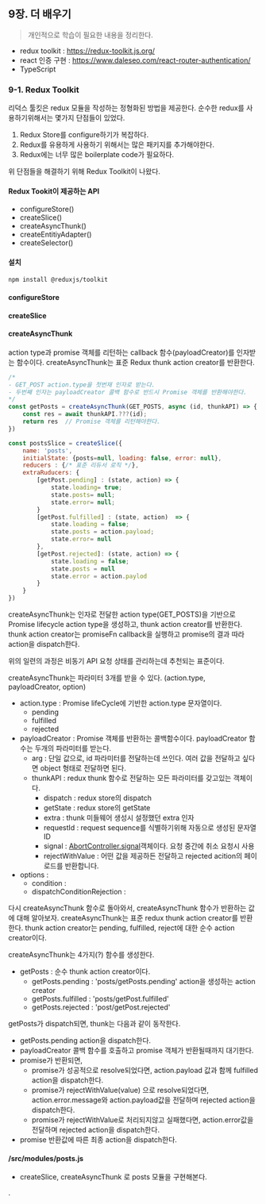 ## 9장. 더 배우기 
> 개인적으로 학습이 필요한 내용을 정리한다.

- redux toolkit : https://redux-toolkit.js.org/
- react 인증 구현 : https://www.daleseo.com/react-router-authentication/
- TypeScript


### 9-1. Redux Toolkit
리덕스 툴킷은 redux 모듈을 작성하는 정형화된 방법을 제공한다. 순수한 redux를 사용하기위해서는 몇가지 단점들이 있었다.
1. Redux Store를 configure하기가 복잡하다.
2. Redux를 유용하게 사용하기 위해서는 많은 패키지를 추가해야한다.
3. Redux에는 너무 많은 boilerplate code가 필요하다.

위 단점들을 해결하기 위해 Redux Toolkit이 나왔다.


#### Redux Tookit이 제공하는 API
- configureStore()
- createSlice()
- createAsyncThunk()
- createEntitiyAdapter()
- createSelector()


#### 설치
```bash
npm install @reduxjs/toolkit
```

#### configureStore

#### createSlice


#### createAsyncThunk
action type과 promise 객체를 리턴하는 callback 함수(payloadCreator)를 인자받는 함수이다. 
createAsyncThunk는 표준 Redux thunk action creator를 반환한다. 
```js
/*
- GET_POST action.type을 첫번재 인자로 받는다.
- 두번째 인자는 payloadCreator 콜백 함수로 반드시 Promise 객체를 반환해야한다.
*/
const getPosts = createAsyncThunk(GET_POSTS, async (id, thunkAPI) => {
    const res = await thunkAPI.???(id);
    return res  // Promise 객체를 리턴해야한다.
})

const postsSlice = createSlice({
    name: 'posts',
    initialState: {posts=null, loading: false, error: null},
    reducers : {/* 표준 리듀서 로직 */},
    extraRuducers: {
        [getPost.pending] : (state, action) => { 
            state.loading= true;
            state.posts= null;
            state.error= null;
        }
        [getPost.fulfilled] : (state, action)  => { 
            state.loading = false;
            state.posts = action.payload;
            state.error= null
        },
        [getPost.rejected]: (state, action) => {
            state.loading = false;
            state.posts = null
            state.error = action.paylod
        }
    }
})
```
createAsyncThunk는 인자로 전달한 action type(GET_POSTS)을 기반으로 Promise lifecycle action type을 생성하고, thunk action creator를 반환한다. thunk action creator는 promiseFn callback을 실행하고 promise의 결과 따라 action을 dispatch한다.

위의 일련의 과정은 비동기 API 요청 상태를 관리하는데 추천되는 표준이다.

createAsyncThunk는 파라미터 3개를 받을 수 있다. (action.type, payloadCreator, option)

- action.type : Promise lifeCycle에 기반한 action.type 문자열이다.
    - pending 
    - fulfilled
    - rejected
- payloadCreator : Promise 객체를 반환하는 콜백함수이다. payloadCreator 함수는 두개의 파라미터를 받는다. 
    - arg : 단일 값으로, id 파라미터를 전달하는데 쓰인다. 여러 값을 전달하고 싶다면 object 형태로 전달하면 된다.
    - thunkAPI : redux thunk 함수로 전달하는 모든 파라미터를 갖고있는 객체이다.
        - dispatch : redux store의 dispatch
        - getState : redux store의 getState
        - extra : thunk 미들웨어 생성시 설정했던 extra 인자
        - requestId : request sequence를 식별하기위해 자동으로 생성된 문자열 ID
        - signal : [AbortController.signal](https://developer.mozilla.org/en-US/docs/Web/API/AbortController/signal)객체이다. 요청 중간에 취소 요청시 사용
        - rejectWithValue : 어떤 값을 제공하든 전달하고 rejected acition의 페이로드를 반환합니다.
- options :
    - condition : 
    - dispatchConditionRejection : 


다시 createAsyncThunk 함수로 돌아와서, createAsyncThunk 함수가 반환하는 값에 대해 알아보자. createAsyncThunk는 표준 redux thunk action creator를 반환한다. thunk action creator는 pending, fulfilled, reject에 대한 순수 action creator이다.

createAsyncThunk는 4가지(?) 함수를 생성한다. 
- getPosts : 순수 thunk action creator이다. 
    - getPosts.pending : 'posts/getPosts.pending' action을 생성하는 action creator
    - getPosts.fulfilled : 'posts/getPost.fulfilled'
    - getPosts.rejected : 'post/getPost.rejected'

getPosts가 dispatch되면, thunk는 다음과 같이 동작한다.
- getPosts.pending action을 dispatch한다.
- payloadCreator 콜백 함수를 호출하고 promise 객체가 반환될때까지 대기한다.
- promise가 반환되면,
    - promise가 성공적으로 resolve되었다면, action.payload 값과 함께 fulfilled action을 dispatch한다.
    - promise가 rejectWithValue(value) 으로 resolve되었다면, action.error.message와 action.payload값을 전달하며 rejected action을 dispatch한다.
    - promise가 rejectWithValue로 처리되지않고 실패했다면, action.error값을 전달하며 rejected action을 dispatch한다.
- promise 반환값에 따른 최종 action을 dispatch한다.

#### /src/modules/posts.js
- createSlice, createAsyncThunk 로 posts 모듈을 구현해본다.

.